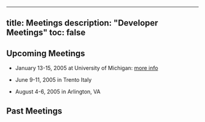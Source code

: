 
---
title: Meetings
description: "Developer Meetings"
toc: false
---
## Upcoming Meetings

- January 13-15, 2005 at University of Michigan: [more info](michigan.md)

- June 9-11, 2005 in Trento Italy

- August 4-6, 2005 in Arlington, VA

## Past Meetings

